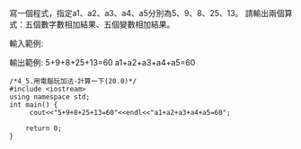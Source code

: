 寫一個程式，指定a1、a2、a3、a4、a5分別為5、9、8、25、13。
請輸出兩個算式：五個數字數相加結果、五個變數相加結果。

輸入範例:


輸出範例:
5+9+8+25+13=60
a1+a2+a3+a4+a5=60

```
/*4_5.用電腦玩加法-計算一下(20.0)*/
#include <iostream>     
using namespace std; 
int main() { 
     cout<<"5+9+8+25+13=60"<<endl<<"a1+a2+a3+a4+a5=60";

    return 0; 
}
```
